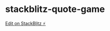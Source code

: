 # stackblitz-quote-game

[Edit on StackBlitz ⚡️](https://stackblitz.com/edit/stackblitz-starters-rmsxnn)
